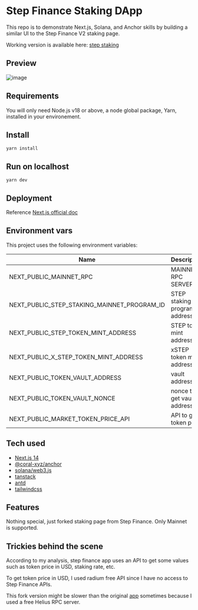 # Step Finance Staking DApp

This repo is to demonstrate Next.js, Solana, and Anchor skills by building a similar UI to the Step Finance V2 staking page.

Working version is available here: [step staking](https://step-staking-luckygrus-projects.vercel.app "step staking")

## Preview

![image](https://github.com/user-attachments/assets/997c3e83-ba32-4082-8a3b-0cfe724e465e)

## Requirements

You will only need Node.js v18 or above, a node global package, Yarn, installed in your environement.

## Install

`yarn install`

## Run on localhost

`yarn dev`

## Deployment

Reference [Next.js official doc](https://nextjs.org/docs/pages/building-your-application/deploying "Next.js official doc")

## Environment vars

This project uses the following environment variables:

| Name                                        | Description                  | Default Value                                |
| ------------------------------------------- | ---------------------------- | -------------------------------------------- |
| NEXT_PUBLIC_MAINNET_RPC                     | MAINNET RPC SERVER           | https://mainnet.helius-rpc.com               |
| NEXT_PUBLIC_STEP_STAKING_MAINNET_PROGRAM_ID | STEP staking program address | Stk5NCWomVN3itaFjLu382u9ibb5jMSHEsh6CuhaGjB  |
| NEXT_PUBLIC_STEP_TOKEN_MINT_ADDRESS         | STEP token mint address      | StepAscQoEioFxxWGnh2sLBDFp9d8rvKz2Yp39iDpyT  |
| NEXT_PUBLIC_X_STEP_TOKEN_MINT_ADDRESS       | xSTEP token mint address     | xStpgUCss9piqeFUk2iLVcvJEGhAdJxJQuwLkXP555G  |
| NEXT_PUBLIC_TOKEN_VAULT_ADDRESS             | vault address                | ANYxxG365hutGYaTdtUQG8u2hC4dFX9mFHKuzy9ABQJi |
| NEXT_PUBLIC_TOKEN_VAULT_NONCE               | nonce to get vault address   | 253                                          |
| NEXT_PUBLIC_MARKET_TOKEN_PRICE_API          | API to get token price       | https://api-v3.raydium.io/mint/price         |

## Tech used

- [Next.js 14](https://nextjs.org/docs "Next.js 14")
- [@coral-xyz/anchor](https://github.com/coral-xyz/anchor "@coral-xyz/anchor")
- [solana/web3.js](https://solana-labs.github.io/solana-web3.js/ "solana/web3.js")
- [tanstack](https://tanstack.com/query/latest "tanstack")
- [antd](https://ant.design/ "antd")
- [tailwindcss](https://tailwindcss.com/ "tailwindcss.com")

## Features

Nothing special, just forked staking page from Step Finance. Only Mainnet is supported.

## Trickies behind the scene

According to my analysis, step finance app uses an API to get some values such as token price in USD, staking rate, etc.

To get token price in USD, I used radium free API since I have no access to Step Finance APIs.

This fork version might be slower than the original [app](https://app.step.finance/en/stake "app") sometimes because I used a free Helius RPC server.
